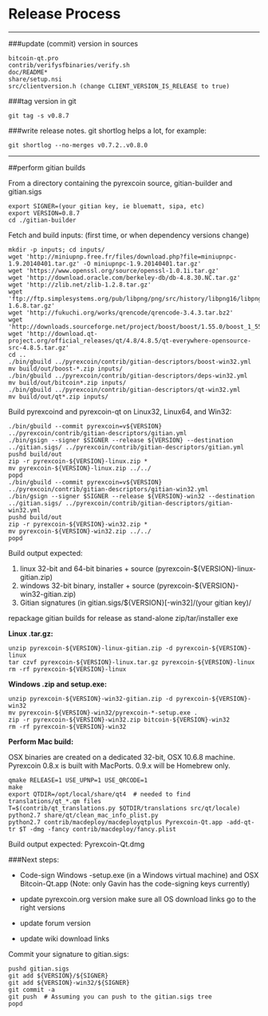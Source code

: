 Release Process
====================

* * *

###update (commit) version in sources


	bitcoin-qt.pro
	contrib/verifysfbinaries/verify.sh
	doc/README*
	share/setup.nsi
	src/clientversion.h (change CLIENT_VERSION_IS_RELEASE to true)

###tag version in git

	git tag -s v0.8.7

###write release notes. git shortlog helps a lot, for example:

	git shortlog --no-merges v0.7.2..v0.8.0

* * *

##perform gitian builds

 From a directory containing the pyrexcoin source, gitian-builder and gitian.sigs
  
	export SIGNER=(your gitian key, ie bluematt, sipa, etc)
	export VERSION=0.8.7
	cd ./gitian-builder

 Fetch and build inputs: (first time, or when dependency versions change)

	mkdir -p inputs; cd inputs/
	wget 'http://miniupnp.free.fr/files/download.php?file=miniupnpc-1.9.20140401.tar.gz' -O miniupnpc-1.9.20140401.tar.gz'
	wget 'https://www.openssl.org/source/openssl-1.0.1i.tar.gz'
	wget 'http://download.oracle.com/berkeley-db/db-4.8.30.NC.tar.gz'
	wget 'http://zlib.net/zlib-1.2.8.tar.gz'
	wget 'ftp://ftp.simplesystems.org/pub/libpng/png/src/history/libpng16/libpng-1.6.8.tar.gz'
	wget 'http://fukuchi.org/works/qrencode/qrencode-3.4.3.tar.bz2'
	wget 'http://downloads.sourceforge.net/project/boost/boost/1.55.0/boost_1_55_0.tar.bz2'
	wget 'http://download.qt-project.org/official_releases/qt/4.8/4.8.5/qt-everywhere-opensource-src-4.8.5.tar.gz'
	cd ..
	./bin/gbuild ../pyrexcoin/contrib/gitian-descriptors/boost-win32.yml
	mv build/out/boost-*.zip inputs/
	./bin/gbuild ../pyrexcoin/contrib/gitian-descriptors/deps-win32.yml
	mv build/out/bitcoin*.zip inputs/
	./bin/gbuild ../pyrexcoin/contrib/gitian-descriptors/qt-win32.yml
	mv build/out/qt*.zip inputs/

 Build pyrexcoind and pyrexcoin-qt on Linux32, Linux64, and Win32:
  
	./bin/gbuild --commit pyrexcoin=v${VERSION} ../pyrexcoin/contrib/gitian-descriptors/gitian.yml
	./bin/gsign --signer $SIGNER --release ${VERSION} --destination ../gitian.sigs/ ../pyrexcoin/contrib/gitian-descriptors/gitian.yml
	pushd build/out
	zip -r pyrexcoin-${VERSION}-linux.zip *
	mv pyrexcoin-${VERSION}-linux.zip ../../
	popd
	./bin/gbuild --commit pyrexcoin=v${VERSION} ../pyrexcoin/contrib/gitian-descriptors/gitian-win32.yml
	./bin/gsign --signer $SIGNER --release ${VERSION}-win32 --destination ../gitian.sigs/ ../pyrexcoin/contrib/gitian-descriptors/gitian-win32.yml
	pushd build/out
	zip -r pyrexcoin-${VERSION}-win32.zip *
	mv pyrexcoin-${VERSION}-win32.zip ../../
	popd

  Build output expected:

  1. linux 32-bit and 64-bit binaries + source (pyrexcoin-${VERSION}-linux-gitian.zip)
  2. windows 32-bit binary, installer + source (pyrexcoin-${VERSION}-win32-gitian.zip)
  3. Gitian signatures (in gitian.sigs/${VERSION}[-win32]/(your gitian key)/

repackage gitian builds for release as stand-alone zip/tar/installer exe

**Linux .tar.gz:**

	unzip pyrexcoin-${VERSION}-linux-gitian.zip -d pyrexcoin-${VERSION}-linux
	tar czvf pyrexcoin-${VERSION}-linux.tar.gz pyrexcoin-${VERSION}-linux
	rm -rf pyrexcoin-${VERSION}-linux

**Windows .zip and setup.exe:**

	unzip pyrexcoin-${VERSION}-win32-gitian.zip -d pyrexcoin-${VERSION}-win32
	mv pyrexcoin-${VERSION}-win32/pyrexcoin-*-setup.exe .
	zip -r pyrexcoin-${VERSION}-win32.zip bitcoin-${VERSION}-win32
	rm -rf pyrexcoin-${VERSION}-win32

**Perform Mac build:**

  OSX binaries are created on a dedicated 32-bit, OSX 10.6.8 machine.
  Pyrexcoin 0.8.x is built with MacPorts.  0.9.x will be Homebrew only.

	qmake RELEASE=1 USE_UPNP=1 USE_QRCODE=1
	make
	export QTDIR=/opt/local/share/qt4  # needed to find translations/qt_*.qm files
	T=$(contrib/qt_translations.py $QTDIR/translations src/qt/locale)
	python2.7 share/qt/clean_mac_info_plist.py
	python2.7 contrib/macdeploy/macdeployqtplus Pyrexcoin-Qt.app -add-qt-tr $T -dmg -fancy contrib/macdeploy/fancy.plist

 Build output expected: Pyrexcoin-Qt.dmg

###Next steps:

* Code-sign Windows -setup.exe (in a Windows virtual machine) and
  OSX Bitcoin-Qt.app (Note: only Gavin has the code-signing keys currently)

* update pyrexcoin.org version
  make sure all OS download links go to the right versions

* update forum version

* update wiki download links

Commit your signature to gitian.sigs:

	pushd gitian.sigs
	git add ${VERSION}/${SIGNER}
	git add ${VERSION}-win32/${SIGNER}
	git commit -a
	git push  # Assuming you can push to the gitian.sigs tree
	popd

